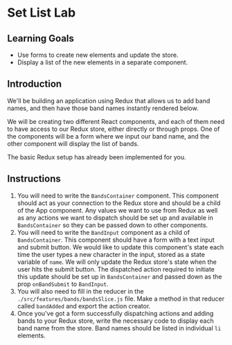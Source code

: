 # Set List Lab

## Learning Goals

- Use forms to create new elements and update the store.
- Display a list of the new elements in a separate component.

## Introduction

We'll be building an application using Redux that allows us to add band names,
and then have those band names instantly rendered below.

We will be creating two different React components, and each of them need to
have access to our Redux store, either directly or through props. One of the
components will be a form where we input our band name, and the other component
will display the list of bands.

The basic Redux setup has already been implemented for you.

## Instructions

1. You will need to write the `BandsContainer` component. This component should
   act as your connection to the Redux store and should be a child of the App
   component. Any values we want to use from Redux as well as any actions we
   want to dispatch should be set up and available in `BandsContainer` so they
   can be passed down to other components.
2. You will need to write the `BandInput` component as a child of
   `BandsContainer`. This component should have a form with a text input and
   submit button. We would like to update this component's state each time the
   user types a new character in the input, stored as a state variable of
   `name`. We will only update the Redux store's state when the user hits the
   submit button. The dispatched action required to initiate this update should
   be set up in `BandsContainer` and passed down as the prop `onBandSubmit` to
   `BandInput`.
3. You will also need to fill in the reducer in the
   `./src/features/bands/bandsSlice.js` file. Make a method in that reducer
   called `bandAdded` and export the action creator.
4. Once you've got a form successfully dispatching actions and adding bands to
   your Redux store, write the necessary code to display each band name from the
   store. Band names should be listed in individual `li` elements.
